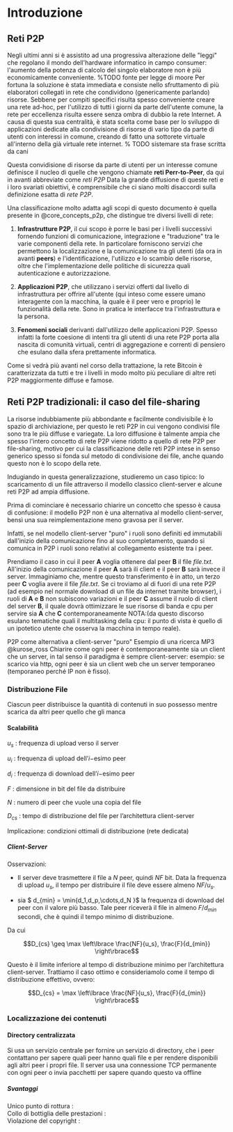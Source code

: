 Introduzione
============

Reti P2P
--------

Negli ultimi anni si è assistito ad una progressiva alterazione delle "leggi" che regolano il mondo dell'hardware informatico in campo consumer: l'aumento della potenza di calcolo del singolo elaboratore non è più economicamente conveniente. %TODO fonte per legge di moore
Per fortuna la soluzione è stata immediata e consiste nello sfruttamento di più elaboratori collegati in rete che condividono (genericamente parlando) risorse.
Sebbene per compiti specifici risulta spesso conveniente creare una rete ad-hoc, per l'utilizzo di tutti i giorni da parte dell'utente comune, la rete per eccellenza risulta essere senza ombra di dubbio la rete Internet.
A causa di questa sua centralità, è stata scelta come base per lo sviluppo di applicazioni dedicate alla condivisione di risorse di vario tipo da parte di utenti con interessi in comune, creando di fatto una sottorete virtuale all'interno della già virtuale rete internet. % TODO sistemare sta frase scritta da cani

Questa convidisione di risorse da parte di utenti per un interesse comune definisce il nucleo di quelle che vengono chiamate **reti Perr-to-Peer**, da qui in avanti abbreviate come *reti P2P*
Data la grande diffusione di queste reti e i loro svariati obiettivi, è comprensibile che ci siano molti disaccordi sulla definizione esatta di *rete P2P*.

Una classificazione molto adatta agli scopi di questo documento è quella presente in @core_concepts_p2p, che distingue tre diversi livelli di rete: 

1. **Infrastrutture P2P**, il cui scopo è porre le basi per i livelli successivi fornendo funzioni di comunicazione, integrazione e "traduzione" tra le varie componenti della rete. In particolare forniscono servizi che permettono la localizzazione e la comunicazione tra gli utenti (da ora in avanti **peers**) e l'identificazione, l'utilizzo e lo scambio delle risorse, oltre che l'implementazione delle politiche di sicurezza quali autenticazione e autorizzazione.

2. **Applicazioni P2P**, che utilizzano i servizi offerti dal livello di infrastruttura per offrire all'utente (qui inteso come essere umano interagente con la macchina, la quale è il peer vero e proprio) le funzionalità della rete. Sono in pratica le interfacce tra l'infrastruttura e la persona.

3. **Fenomeni sociali** derivanti dall'utilizzo delle applicazioni P2P. Spesso infatti la forte coesione di intenti tra gli utenti di una rete P2P porta alla nascita di comunità virtuali, centri di aggregazione e correnti di pensiero che esulano dalla sfera prettamente informatica.

Come si vedrà più avanti nel corso della trattazione, la rete Bitcoin è caratterizzata da tutti e tre i livelli in modo molto più peculiare di altre reti P2P maggiormente diffuse e famose.

Reti P2P tradizionali: il caso del file-sharing
-------------------------------------

La risorse indubbiamente più abbondante e facilmente condivisibile è lo spazio di archiviazione, per questo le reti P2P in cui vengono condivisi file sono tra le più diffuse e variegate.
La loro diffusione è talmente ampia che spesso l'intero concetto di rete P2P viene ridotto a quello di rete P2P per file-sharing, motivo per cui la classificazione delle reti P2P intese in senso generico spesso si fonda sul metodo di condivisione dei file, anche quando questo non è lo scopo della rete.

Indugiando in questa generalizzazione, studieremo un caso tipico: lo scaricamento di un file attraverso il modello classico client-server e alcune reti P2P ad ampia diffusione.

Prima di cominciare è necessario chiarire un concetto che spesso è causa di confusione: il modello P2P non è una alternativa al modello client-server, bensì una sua reimplementazione meno gravosa per il server.

Infatti, se nel modello client-server "puro" i ruoli sono definiti ed immutabili dall'inizio della comunicazione fino al suo completamento, quando si comunica in P2P i ruoli sono relativi al collegamento esistente tra i peer.

Prendiamo il caso in cui il peer **A** voglia ottenere dal peer **B** il file *file.txt*. All'inizio della comunicazione il peer **A** sarà ili client e il peer **B** sarà invece il server. Immaginiamo che, mentre questo transferimento è in atto, un terzo peer **C** voglia avere il file *file.txt*.
Se ci troviamo al di fuori di una rete P2P (ad esempio nel normale download di un file da internet tramite browser), i ruoli di **A** e **B** non subiscono variazioni e il peer **C** assume il ruolo di client del server **B**, il quale dovrà ottimizzare le sue risorse di banda e cpu per servire sia **A** che **C** contemporaneamente NOTA:(da questo discorso esulano tematiche quali il multitasking della cpu: il punto di vista è quello di un ipotetico utente che osserva la macchina in tempo reale).

P2P come alternativa a client-server "puro" 
Esempio di una ricerca MP3 @kurose_ross 
Chiarire come ogni peer è contemporaneamente sia un client che un server, in tal senso il paradigma è sempre client-server: 
esempio: se scarico via http, ogni peer è sia un client web che un server temporaneo (temporaneo perché IP non è fisso).

### Distribuzione File

Ciascun peer distribuisce la quantità di contenuti in suo possesso mentre scarica da altri peer quello che gli manca

#### Scalabilità

$u_s$
:   frequenza di upload verso il server

$u_i$
:   frequenza di upload dell’$i-$esimo peer

$d_i$
:   frequenza di download dell’$i-$esimo peer

$F$
:   dimensione in bit del file da distribuire

$N$
:   numero di peer che vuole una copia del file

$D_{cs}$
:   tempo di distribuzione del file per l’architettura client-server

Implicazione: condizioni ottimali di distribuzione (rete dedicata)

##### Client-Server

Osservazioni:

-   Il server deve trasmettere il file a $N$ peer, quindi $NF$ bit. Data la frequenza di upload $u_s$, il tempo per distribuire il file deve essere almeno $NF/u_s$. 

-   sia $ d_{min} = \min\{d_1,d_p,\cdots,d_N \}$ la frequenza di download del peer con il valore più basso. Tale peer riceverà il file in almeno $F/d_{min}$ secondi, che è quindi il tempo minimo di distribuzione.

Da cui

$$D_{cs} \geq \max \left\lbrace \frac{NF}{u_s}, \frac{F}{d_{min}} \right\rbrace$$

Questo è il limite inferiore al tempo di distribuzione minimo per l’architettura client-server. Trattiamo il caso ottimo e consideriamolo come il tempo di distribuzione effettivo, ovvero:

$$D_{cs} = \max \left\lbrace \frac{NF}{u_s}, \frac{F}{d_{min}} \right\rbrace$$

### Localizzazione dei contenuti

#### Directory centralizzata

Si usa un servizio centrale per fornire un servizio di directory, che i peer contattano per sapere quali peer hanno quali file e per rendere disponibili agli altri peer i propri file. Il server usa una connessione TCP permanente con ogni peer o invia pacchetti per sapere quando questo va offline

##### Svantaggi

Unico punto di rottura
:   
Collo di bottiglia delle prestazioni
:   
Violazione del copyright
:   

